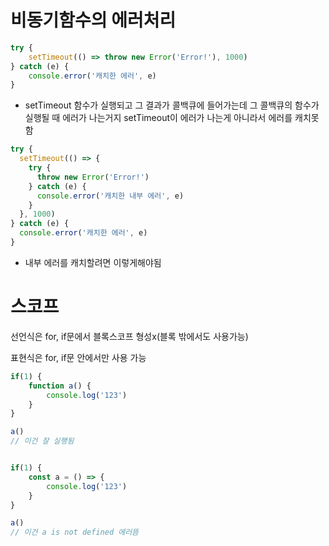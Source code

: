# 비동기함수의 에러처리

```js
try {
    setTimeout(() => throw new Error('Error!'), 1000)
} catch (e) {
    console.error('캐치한 에러', e)
}
```

- setTimeout 함수가 실행되고 그 결과가 콜백큐에 들어가는데 그 콜백큐의 함수가 실행될 때 에러가 나는거지 setTimeout이 에러가 나는게 아니라서 에러를 캐치못함



```js
try {
  setTimeout(() => {
    try {
      throw new Error('Error!')
    } catch (e) {
      console.error('캐치한 내부 에러', e)
    }
  }, 1000)
} catch (e) {
  console.error('캐치한 에러', e)
}
```

- 내부 에러를 캐치할려면 이렇게해야됨







# 스코프

선언식은 for, if문에서 블록스코프 형성x(블록 밖에서도 사용가능)

표현식은 for, if문 안에서만 사용 가능

```js
if(1) {
    function a() {
        console.log('123')
    }
}

a()
// 이건 잘 실행됨


if(1) {
    const a = () => {
        console.log('123')
    }
}

a()
// 이건 a is not defined 에러뜸

```

